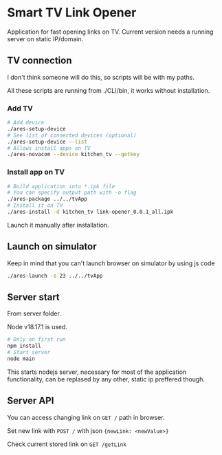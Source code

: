 # Smart TV Link Opener
Application for fast opening links on TV. Current version needs a running server on static IP/domain.
## TV connection
I don't think someone will do this, so scripts will be with my paths.

All these scripts are running from ./CLI/bin, it works without installation.
### Add TV
```bash
# Add device
./ares-setup-device
# See list of connected devices (optional)
./ares-setup-device --list
# Allows install apps on TV
./ares-novacom --device kitchen_tv --getkey
```
### Install app on TV
```bash
# Build application into *.ipk file
# You can specify output path with -o flag
./ares-package ../../tvApp
# Install it on TV
./ares-install -d kitchen_tv link-opener_0.0.1_all.ipk
```
Launch it manually after installation.
## Launch on simulator
Keep in mind that you can't launch browser on simulator by using js code
```bash
./ares-launch -s 23 ../../tvApp
```
## Server start
From server folder.

Node v18.17.1 is used.
```bash
# Only on first run
npm install
# Start server
node main
```
This starts nodejs server, necessary for most of the application functionality, can be replased by any other, static ip preffered though.
## Server API
You can access changing link on ```GET /``` path in browser.

Set new link with ```POST /``` with json ```{newLink: <newValue>}```

Check current stored link on ```GET /getLink```